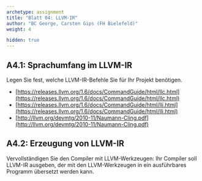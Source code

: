 ```yaml
---
archetype: assignment
title: "Blatt 04: LLVM-IR"
author: "BC George, Carsten Gips (FH Bielefeld)"
weight: 4

hidden: true
---
```



## A4.1: Sprachumfang im LLVM-IR

Legen Sie fest, welche LLVM-IR-Befehle Sie für Ihr Projekt benötigen.

*   [https://releases.llvm.org/1.6/docs/CommandGuide/html/llc.html](https://releases.llvm.org/1.6/docs/CommandGuide/html/llc.html)
*   [https://releases.llvm.org/1.6/docs/CommandGuide/html/lli.html](https://releases.llvm.org/1.6/docs/CommandGuide/html/lli.html)
*   [http://llvm.org/devmtg/2010-11/Naumann-Cling.pdf](http://llvm.org/devmtg/2010-11/Naumann-Cling.pdf)


## A4.2: Erzeugung von LLVM-IR

Vervollständigen Sie den Compiler mit LLVM-Werkzeugen: Ihr Compiler soll LLVM-IR ausgeben,
der mit den LLVM-Werkzeugen in ein ausführbares Programm übersetzt werden kann.
